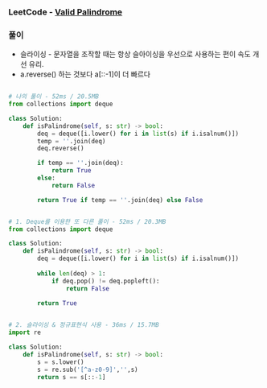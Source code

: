 ### LeetCode - [Valid Palindrome](https://leetcode.com/problems/valid-palindrome)

### 풀이

* 슬라이싱 - 문자열을 조작할 때는 항상 슬아이싱을 우선으로 사용하는 편이 속도 개선 유리.
* a.reverse() 하는 것보다 a[::-1]이 더 빠르다

```Python

# 나의 풀이 - 52ms / 20.5MB
from collections import deque

class Solution:
    def isPalindrome(self, s: str) -> bool:
        deq = deque([i.lower() for i in list(s) if i.isalnum()])
        temp = ''.join(deq)
        deq.reverse()

        if temp == ''.join(deq):
            return True
        else:
            return False

        return True if temp == ''.join(deq) else False


# 1. Deque를 이용한 또 다른 풀이 - 52ms / 20.3MB
from collections import deque

class Solution:
    def isPalindrome(self, s: str) -> bool:
        deq = deque([i.lower() for i in list(s) if i.isalnum()])
        
        while len(deq) > 1:
            if deq.pop() != deq.popleft():
                return False
        
        return True


# 2. 슬라이싱 & 정규표현식 사용 - 36ms / 15.7MB
import re

class Solution:
    def isPalindrome(self, s: str) -> bool:
        s = s.lower()
        s = re.sub('[^a-z0-9]','',s)
        return s == s[::-1]
```

